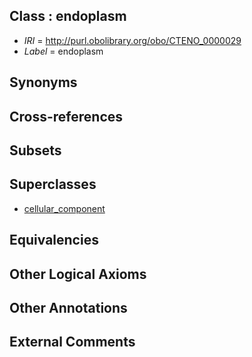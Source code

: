
## Class : endoplasm

 * *IRI* = http://purl.obolibrary.org/obo/CTENO_0000029
 * *Label* = endoplasm

## Synonyms


## Cross-references


## Subsets


## Superclasses

 * [cellular_component](../../GO/75/GO_0005575.md)

## Equivalencies


## Other Logical Axioms


## Other Annotations


## External Comments

